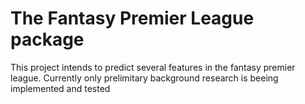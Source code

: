 # The Fantasy Premier League package

This project intends to predict several features in the fantasy premier league. 
Currently only prelimitary background research is beeing implemented and tested
